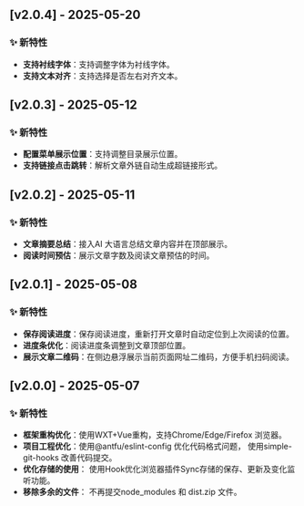 ## [v2.0.4] - 2025-05-20

### ✨ 新特性

- **支持衬线字体**：支持调整字体为衬线字体。
- **支持文本对齐**：支持选择是否左右对齐文本。

## [v2.0.3] - 2025-05-12

### ✨ 新特性

- **配置菜单展示位置**：支持调整目录展示位置。
- **支持链接点击跳转**：解析文章外链自动生成超链接形式。

## [v2.0.2] - 2025-05-11

### ✨ 新特性

- **文章摘要总结**：接入AI 大语言总结文章内容并在顶部展示。
- **阅读时间预估**：展示文章字数及阅读文章预估的时间。

## [v2.0.1] - 2025-05-08

### ✨ 新特性

- **保存阅读进度**：保存阅读进度，重新打开文章时自动定位到上次阅读的位置。
- **进度条优化**：阅读进度条调整到文章顶部位置。
- **展示文章二维码**：在侧边悬浮展示当前页面网址二维码，方便手机扫码阅读。

## [v2.0.0] - 2025-05-07

### ✨ 新特性

- **框架重构优化**：使用WXT+Vue重构，支持Chrome/Edge/Firefox 浏览器。
- **项目工程优化**：使用@antfu/eslint-config 优化代码格式问题， 使用simple-git-hooks 改善代码提交。
- **优化存储的使用**： 使用Hook优化浏览器插件Sync存储的保存、更新及变化监听功能。
- **移除多余的文件**： 不再提交node_modules 和 dist.zip 文件。
